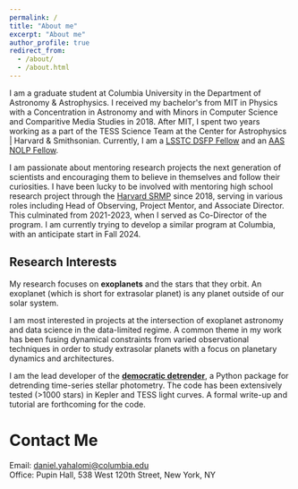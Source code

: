 ```yaml
---
permalink: /
title: "About me"
excerpt: "About me"
author_profile: true
redirect_from: 
  - /about/
  - /about.html
---
```





I am a graduate student at Columbia University in the Department of Astronomy & Astrophysics. I received my bachelor's from MIT in Physics with a Concentration in Astronomy and with Minors in Computer Science and Comparitive Media Studies in 2018. After MIT, I spent two years working as a part of the TESS Science Team at the Center for Astrophysics | Harvard & Smithsonian. Currently, I am a [LSSTC DSFP Fellow](https://www.lsstcorporation.org/lincc/fellowship_program) and an [AAS NOLP Fellow](https://aas.org/nolp).


I am passionate about mentoring research projects the next generation of scientists and encouraging them to believe in themselves and follow their curiosities. I have been lucky to be involved with mentoring high school research project through the [Harvard SRMP](https://projects.iq.harvard.edu/shrimp) since 2018, serving in various roles including Head of Observing, Project Mentor, and Associate Director. This culminated from 2021-2023, when I served as Co-Director of the program. I am currently trying to develop a similar program at Columbia, with an anticipate start in Fall 2024.



## Research Interests

My research focuses on **exoplanets** and the stars that they orbit. An exoplanet (which is short for extrasolar planet) is any planet outside of our solar system.

I am most interested in projects at the intersection of exoplanet astronomy and data science in the data-limited regime.  A common theme in my work has been fusing dynamical constraints from varied observational techniques in order to study extrasolar planets with a focus on planetary dynamics and architectures.

I am the lead developer of the [**democratic detrender**](https://github.com/dyahalomi/democratic_detrender), a Python package for detrending time-series stellar photometry. The code has been extensively tested (>1000 stars) in Kepler and TESS light curves. A formal write-up and tutorial are forthcoming for the code.



Contact Me
======
Email: [daniel.yahalomi@columbia.edu](mailto:daniel.yahalomi@columbia.edu) <br>
Office: Pupin Hall, 538 West 120th Street, New York, NY
